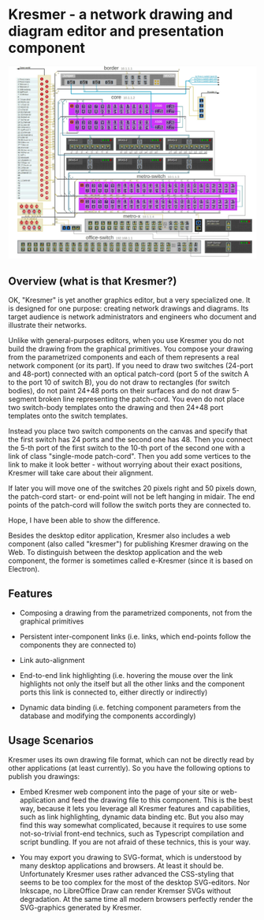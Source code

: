 # Kresmer - a network drawing and diagram editor and presentation component

![screenshot](./src/assets/screenshot.jpg)

## Overview (what is that Kresmer?)
 
OK, "Kresmer" is yet another graphics editor, but a very specialized one. 
It is designed for one purpose: creating network drawings and diagrams. 
Its target audience is network administrators and engineers who document and illustrate their networks.

Unlike with general-purposes editors, when you use Kresmer you do not build the drawing from the graphical primitives.
You compose your drawing from the parametrized components and each of them represents a real network component (or its part).
If you need to draw two switches (24-port and 48-port) connected with an optical patch-cord (port 5 of the switch A to the port 10 of switch B),
you do not draw to rectangles (for switch bodies), do not paint 24+48 ports on their surfaces and do not draw 5-segment broken line
representing the patch-cord. You even do not place two switch-body templates onto the drawing and then 24+48 port templates onto the
switch templates.

Instead you place two switch components on the canvas and specify that the first switch has 24 ports and the second one has 48. 
Then you connect the 5-th port of the first switch to the 10-th port of the second one with a link of class "single-mode patch-cord". 
Then you add some vertices to the link to make it look better - without worrying about their exact positions, 
Kresmer will take care about their alignment.

If later you will move one of the switches 20 pixels right and 50 pixels down, the patch-cord start- or end-point will 
not be left hanging in midair. The end points of the patch-cord will follow the switch ports they are connected to.

Hope, I have been able to show the difference.

Besides the desktop editor application, Kresmer also includes a web component (also called "kresmer") for publishing Kresmer drawing on the Web.
To distinguish between the desktop application and the web component, the former is sometimes called e-Kresmer (since it is based on Electron).

## Features

- Composing a drawing from the parametrized components, not from the graphical primitives

- Persistent inter-component links (i.e. links, which end-points follow the components they are connected to)

- Link auto-alignment

- End-to-end link highlighting (i.e. hovering the mouse over the link highlights not only the itself but all the other links and the component
  ports this link is connected to, either directly or indirectly)

- Dynamic data binding (i.e. fetching component parameters from the database and modifying the components accordingly)

## Usage Scenarios

Kresmer uses its own drawing file format, which can not be directly read by other applications (at least currently). So you have
the following options to publish you drawings:

- Embed Kresmer web component into the page of your site or web-application and feed the drawing file to this component. This is the best way,
  because it lets you leverage all Kresmer features and capabilities, such as link highlighting, dynamic data binding etc. But you also may find
  this way somewhat complicated, because it requires to use some not-so-trivial front-end technics, such as Typescript compilation and script bundling.
  If you are not afraid of these technics, this is your way.

- You may export you drawing to SVG-format, which is understood by many desktop applications and browsers. At least it should be. Unfortunately 
  Kresmer uses rather advanced the CSS-styling that seems to be too complex for the most of the desktop SVG-editors. Nor Inkscape, no LibreOffice Draw
  can render Kremser SVGs without degradation. At the same time all modern browsers perfectly render the SVG-graphics generated by Kresmer.


